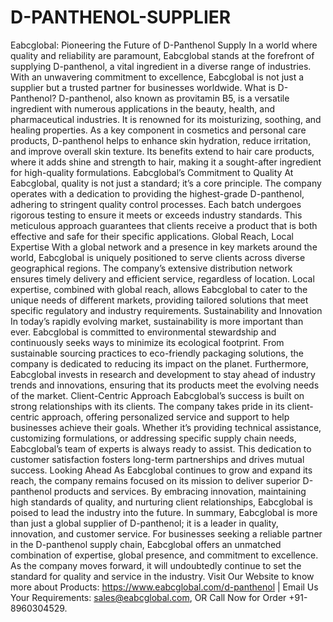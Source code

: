 # D-PANTHENOL-SUPPLIER
Eabcglobal: Pioneering the Future of D-Panthenol Supply
In a world where quality and reliability are paramount, Eabcglobal stands at the forefront of supplying D-panthenol, a vital ingredient in a diverse range of industries. With an unwavering commitment to excellence, Eabcglobal is not just a supplier but a trusted partner for businesses worldwide.
What is D-Panthenol?
D-panthenol, also known as provitamin B5, is a versatile ingredient with numerous applications in the beauty, health, and pharmaceutical industries. It is renowned for its moisturizing, soothing, and healing properties. As a key component in cosmetics and personal care products, D-panthenol helps to enhance skin hydration, reduce irritation, and improve overall skin texture. Its benefits extend to hair care products, where it adds shine and strength to hair, making it a sought-after ingredient for high-quality formulations.
Eabcglobal’s Commitment to Quality
At Eabcglobal, quality is not just a standard; it’s a core principle. The company operates with a dedication to providing the highest-grade D-panthenol, adhering to stringent quality control processes. Each batch undergoes rigorous testing to ensure it meets or exceeds industry standards. This meticulous approach guarantees that clients receive a product that is both effective and safe for their specific applications.
Global Reach, Local Expertise
With a global network and a presence in key markets around the world, Eabcglobal is uniquely positioned to serve clients across diverse geographical regions. The company’s extensive distribution network ensures timely delivery and efficient service, regardless of location. Local expertise, combined with global reach, allows Eabcglobal to cater to the unique needs of different markets, providing tailored solutions that meet specific regulatory and industry requirements.
Sustainability and Innovation
In today’s rapidly evolving market, sustainability is more important than ever. Eabcglobal is committed to environmental stewardship and continuously seeks ways to minimize its ecological footprint. From sustainable sourcing practices to eco-friendly packaging solutions, the company is dedicated to reducing its impact on the planet. Furthermore, Eabcglobal invests in research and development to stay ahead of industry trends and innovations, ensuring that its products meet the evolving needs of the market.
Client-Centric Approach
Eabcglobal’s success is built on strong relationships with its clients. The company takes pride in its client-centric approach, offering personalized service and support to help businesses achieve their goals. Whether it’s providing technical assistance, customizing formulations, or addressing specific supply chain needs, Eabcglobal’s team of experts is always ready to assist. This dedication to customer satisfaction fosters long-term partnerships and drives mutual success.
Looking Ahead
As Eabcglobal continues to grow and expand its reach, the company remains focused on its mission to deliver superior D-panthenol products and services. By embracing innovation, maintaining high standards of quality, and nurturing client relationships, Eabcglobal is poised to lead the industry into the future.
In summary, Eabcglobal is more than just a global supplier of D-panthenol; it is a leader in quality, innovation, and customer service. For businesses seeking a reliable partner in the D-panthenol supply chain, Eabcglobal offers an unmatched combination of expertise, global presence, and commitment to excellence. As the company moves forward, it will undoubtedly continue to set the standard for quality and service in the industry.
Visit Our Website to know more about Products: https://www.eabcglobal.com/d-panthenol | Email Us Your Requirements: sales@eabcglobal.com, OR Call Now for Order +91-8960304529.
